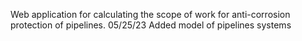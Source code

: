 Web application for calculating the scope of work for anti-corrosion protection of pipelines.
05/25/23
Added model of pipelines systems
